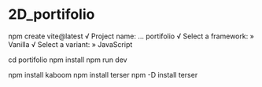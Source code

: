 # 2D_portifolio
 
npm create vite@latest
√ Project name: ... portifolio
√ Select a framework: » Vanilla
√ Select a variant: » JavaScript

cd portifolio
npm install
npm run dev

npm install kaboom
npm install terser
npm -D install terser